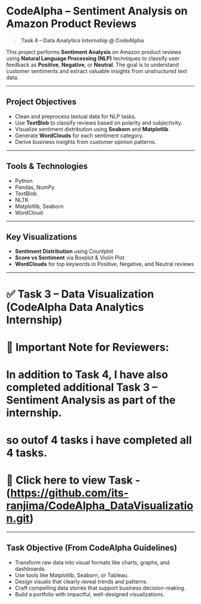 # CodeAlpha – Sentiment Analysis on Amazon Product Reviews 

> **Task 4 – Data Analytics Internship @ CodeAlpha**

This project performs **Sentiment Analysis** on Amazon product reviews using **Natural Language Processing (NLP)** techniques to classify user feedback as **Positive**, **Negative**, or **Neutral**. The goal is to understand customer sentiments and extract valuable insights from unstructured text data.

---

##  Project Objectives

- Clean and preprocess textual data for NLP tasks.
- Use **TextBlob** to classify reviews based on polarity and subjectivity.
- Visualize sentiment distribution using **Seaborn** and **Matplotlib**.
- Generate **WordClouds** for each sentiment category.
- Derive business insights from customer opinion patterns.

---


##  Tools & Technologies

- Python
- Pandas, NumPy
- TextBlob
- NLTK
- Matplotlib, Seaborn
- WordCloud

---

##  Key Visualizations

- **Sentiment Distribution** using Countplot  
- **Score vs Sentiment** via Boxplot & Violin Plot  
- **WordClouds** for top keywords in Positive, Negative, and Neutral reviews

---

# ✅ Task 3 – Data Visualization (CodeAlpha Data Analytics Internship)

# 📌 Important Note for Reviewers: 
# In addition to Task 4, I have also completed additional **Task 3 – Sentiment Analysis** as part of the internship.
# so outof 4 tasks i have completed all 4 tasks.
# 🔗 Click here to view Task - (https://github.com/its-ranjima/CodeAlpha_DataVisualization.git)

---

## Task Objective (From CodeAlpha Guidelines)
- Transform raw data into visual formats like charts, graphs, and dashboards.
- Use tools like Matplotlib, Seaborn, or Tableau.
- Design visuals that clearly reveal trends and patterns.
- Craft compelling data stories that support business decision-making.
- Build a portfolio with impactful, well-designed visualizations.
